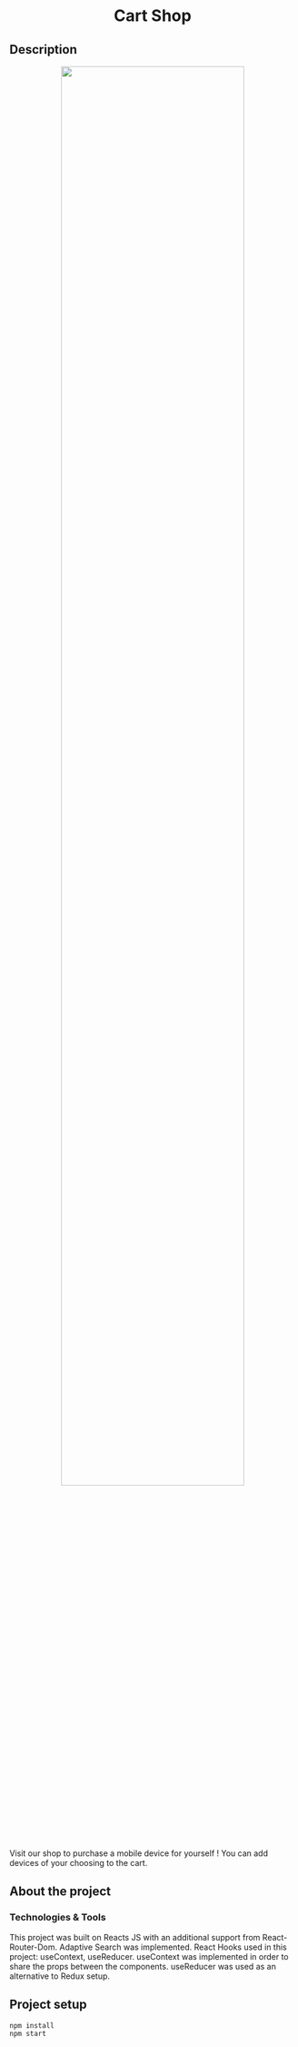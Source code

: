 <h1 align="center">Cart Shop</h1>

## Description

<p align="center">
<img src="https://media.giphy.com/media/7OWdOQupgCClrZb19P/giphy.gif" width="80%"></p>

Visit our shop to purchase a mobile device for yourself !
You can add devices of your choosing to the cart.

## About the project

### Technologies & Tools

This project was built on Reacts JS with an additional support from React-Router-Dom.
Adaptive Search was implemented.
React Hooks used in this project: useContext, useReducer.
useContext was implemented in order to share the props between the components.
useReducer was used as an alternative to Redux setup.

## Project setup

```
npm install
npm start
```
